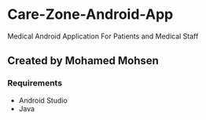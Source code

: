 # Care-Zone-Android-App
Medical Android Application For Patients and Medical Staff
## Created by Mohamed Mohsen
### Requirements 
* Android Studio
* Java
